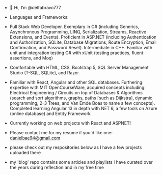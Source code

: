 - 👋 Hi, I’m @deltabravo777

- Languages and Frameworks:
- Full Stack Web Developer. Exemplary in C# (including Generics, Asynchronous Programming, LINQ, Serialization, Streams, Reactive Extensions, and Events). Proficient in ASP.NET (including Authentication and Authorization, SQLite, Database Migrations, Route Encryption, Email Confirmation, and Password Reset). Intermediate in C++. Familiar with unit and integration testing C# with xUnit (testing practices, fluent assertions, and Moq)
- Comfortable with HTML, CSS, Bootstrap 5, SQL Server Management Studio (T-SQL, SQLite), and Razor.
- Familiar with React, Angular and other SQL databases. Furthering expertise with MIT OpenCourseWare, acquired concepts including Electrical Engineering / Circuits on top of Databases & Algorithms (search and sort algorithms, graphs, paths [such as Dijkstra], dynamic programming, 2-3 Trees, and Van Emde Boas to name a few concepts). Completed learning Angular 13 in depth with NET 6, a few tools on Azure (online database) and Entity Framework

- Currently working on web projects with React and ASPNET!

- Please contact me for my resume if you'd like one: danielbae94@gmail.com
- please check out my respositories below as I have a few projects uploaded there
- my 'blog' repo contains some articles and playlists I have curated over the years during reflection and in my free time

<!---
deltabravo777/deltabravo777 is a ✨ special ✨ repository because its `README.md` (this file) appears on your GitHub profile.
You can click the Preview link to take a look at your changes.
--->
